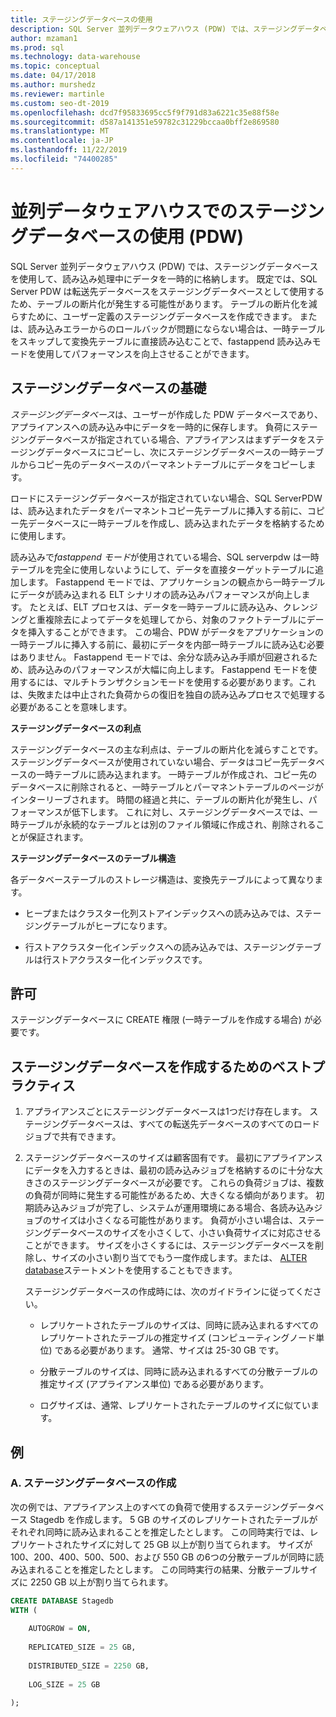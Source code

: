 ```yaml
---
title: ステージングデータベースの使用
description: SQL Server 並列データウェアハウス (PDW) では、ステージングデータベースを使用して、読み込み処理中にデータを一時的に格納します。
author: mzaman1
ms.prod: sql
ms.technology: data-warehouse
ms.topic: conceptual
ms.date: 04/17/2018
ms.author: murshedz
ms.reviewer: martinle
ms.custom: seo-dt-2019
ms.openlocfilehash: dcd7f95833695cc5f9f791d83a6221c35e88f58e
ms.sourcegitcommit: d587a141351e59782c31229bccaa0bff2e869580
ms.translationtype: MT
ms.contentlocale: ja-JP
ms.lasthandoff: 11/22/2019
ms.locfileid: "74400285"
---
```

# <a name="using-a-staging-database-in-parallel-data-warehouse-pdw"></a>並列データウェアハウスでのステージングデータベースの使用 (PDW)
SQL Server 並列データウェアハウス (PDW) では、ステージングデータベースを使用して、読み込み処理中にデータを一時的に格納します。 既定では、SQL Server PDW は転送先データベースをステージングデータベースとして使用するため、テーブルの断片化が発生する可能性があります。 テーブルの断片化を減らすために、ユーザー定義のステージングデータベースを作成できます。 または、読み込みエラーからのロールバックが問題にならない場合は、一時テーブルをスキップして変換先テーブルに直接読み込むことで、fastappend 読み込みモードを使用してパフォーマンスを向上させることができます。  
  
## <a name="StagingDatabase"></a>ステージングデータベースの基礎  
*ステージングデータベース*は、ユーザーが作成した PDW データベースであり、アプライアンスへの読み込み中にデータを一時的に保存します。 負荷にステージングデータベースが指定されている場合、アプライアンスはまずデータをステージングデータベースにコピーし、次にステージングデータベースの一時テーブルからコピー先のデータベースのパーマネントテーブルにデータをコピーします。  
  
ロードにステージングデータベースが指定されていない場合、SQL ServerPDW は、読み込まれたデータをパーマネントコピー先テーブルに挿入する前に、コピー先データベースに一時テーブルを作成し、読み込まれたデータを格納するために使用します。  
  
読み込みで*fastappend モード*が使用されている場合、SQL serverpdw は一時テーブルを完全に使用しないようにして、データを直接ターゲットテーブルに追加します。 Fastappend モードでは、アプリケーションの観点から一時テーブルにデータが読み込まれる ELT シナリオの読み込みパフォーマンスが向上します。 たとえば、ELT プロセスは、データを一時テーブルに読み込み、クレンジングと重複除去によってデータを処理してから、対象のファクトテーブルにデータを挿入することができます。 この場合、PDW がデータをアプリケーションの一時テーブルに挿入する前に、最初にデータを内部一時テーブルに読み込む必要はありません。 Fastappend モードでは、余分な読み込み手順が回避されるため、読み込みのパフォーマンスが大幅に向上します。 Fastappend モードを使用するには、マルチトランザクションモードを使用する必要があります。これは、失敗または中止された負荷からの復旧を独自の読み込みプロセスで処理する必要があることを意味します。  
  
**ステージングデータベースの利点**  
  
ステージングデータベースの主な利点は、テーブルの断片化を減らすことです。 ステージングデータベースが使用されていない場合、データはコピー先データベースの一時テーブルに読み込まれます。 一時テーブルが作成され、コピー先のデータベースに削除されると、一時テーブルとパーマネントテーブルのページがインターリーブされます。 時間の経過と共に、テーブルの断片化が発生し、パフォーマンスが低下します。 これに対し、ステージングデータベースでは、一時テーブルが永続的なテーブルとは別のファイル領域に作成され、削除されることが保証されます。  
  
**ステージングデータベースのテーブル構造**  
  
各データベーステーブルのストレージ構造は、変換先テーブルによって異なります。  
  
-   ヒープまたはクラスター化列ストアインデックスへの読み込みでは、ステージングテーブルがヒープになります。  
  
-   行ストアクラスター化インデックスへの読み込みでは、ステージングテーブルは行ストアクラスター化インデックスです。  
  
## <a name="Permissions"></a>許可  
ステージングデータベースに CREATE 権限 (一時テーブルを作成する場合) が必要です。 

<!-- MISSING LINKS

For more information, see [Grant Permissions to load data](grant-permissions-to-load-data.md).  

-->
  
## <a name="CreatingStagingDatabase"></a>ステージングデータベースを作成するためのベストプラクティス  
  
1.  アプライアンスごとにステージングデータベースは1つだけ存在します。 ステージングデータベースは、すべての転送先データベースのすべてのロードジョブで共有できます。  
  
2.  ステージングデータベースのサイズは顧客固有です。 最初にアプライアンスにデータを入力するときは、最初の読み込みジョブを格納するのに十分な大きさのステージングデータベースが必要です。 これらの負荷ジョブは、複数の負荷が同時に発生する可能性があるため、大きくなる傾向があります。 初期読み込みジョブが完了し、システムが運用環境にある場合、各読み込みジョブのサイズは小さくなる可能性があります。 負荷が小さい場合は、ステージングデータベースのサイズを小さくして、小さい負荷サイズに対応させることができます。 サイズを小さくするには、ステージングデータベースを削除し、サイズの小さい割り当てでもう一度作成します。または、 [ALTER database](../t-sql/statements/alter-database-transact-sql.md?tabs=sqlpdw)ステートメントを使用することもできます。  
  
    ステージングデータベースの作成時には、次のガイドラインに従ってください。  
  
    -   レプリケートされたテーブルのサイズは、同時に読み込まれるすべてのレプリケートされたテーブルの推定サイズ (コンピューティングノード単位) である必要があります。 通常、サイズは 25-30 GB です。  
  
    -   分散テーブルのサイズは、同時に読み込まれるすべての分散テーブルの推定サイズ (アプライアンス単位) である必要があります。  
  
    -   ログサイズは、通常、レプリケートされたテーブルのサイズに似ています。  
  
## <a name="Examples"></a>例  
  
### <a name="a-create-a-staging-database"></a>A. ステージングデータベースの作成 
次の例では、アプライアンス上のすべての負荷で使用するステージングデータベース Stagedb を作成します。 5 GB のサイズのレプリケートされたテーブルがそれぞれ同時に読み込まれることを推定したとします。 この同時実行では、レプリケートされたサイズに対して 25 GB 以上が割り当てられます。 サイズが100、200、400、500、500、および 550 GB の6つの分散テーブルが同時に読み込まれることを推定したとします。 この同時実行の結果、分散テーブルサイズに 2250 GB 以上が割り当てられます。  
  
```sql  
CREATE DATABASE Stagedb  
WITH (  
  
    AUTOGROW = ON,  
  
    REPLICATED_SIZE = 25 GB,  
  
    DISTRIBUTED_SIZE = 2250 GB,  
  
    LOG_SIZE = 25 GB  
  
);  
```  

<!-- MISSING LINKS
 
## See Also  
[Common metadata query examples](metadata-query-examples.md)  

-->
  

